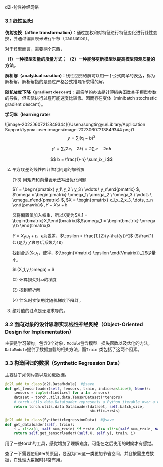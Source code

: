 d2l-线性神经网络

### 3.1 线性回归

**仿射变换（affine transformation）**：通过加权和对特征进行特征变化进行线性变换，并通过偏置项来进行平移（translation）。

对于模型而言，需要两个东西，

**（1）一种模型质量的度量方式； （2）一种能够更新模型以提高模型预测质量的方法。**

**解析解（analytical solution)**：线性回归的解可以用一个公式简单的表达，称为解析解。解析解指的是通过严格公式推导所求得的解。

**随机梯度下降（gradient descent)**：最简单的办法是计算损失函数关于模型参数的导数，但实际执行过程可能速度比较慢。因而存在变体（minibatch stochastic gradient descent）。

**学习率（learning rate）** 

![image-20230607213849344](/Users/songtingyu/Library/Application Support/typora-user-images/image-20230607213849344.png)1.
$$
y = \sum_i(x_i- b)^2
$$

$$
y' = \sum_i(2x_i - 2b) = 2\sum_ix_i - 2nb 
$$

$$
b = \frac{1}{n} \sum_ix_i
$$

2. 平方误差的线性回归优化问题的解析解

   (1-3) 用矩阵和向量表示法写出优化问题

   $Y =
   \begin{pmatrix} y_1\\ y_2 \\ y_3 \\ \vdots \\ y_n\end{pmatrix}
   $, $\omega = 
   \begin{pmatrix} \omega_1\\ \omega_2 \\ \omega_3 \\ \vdots \\ \omega_n\end{pmatrix}
   $, $X = \begin{pmatrix} x_1,x_2,x_3, \dots, x_n \end{pmatrix}$  ,$Y = X \omega + b$

   又将偏置值加入权重，所以X变为$X_1 = \begin{bmatrix}X,1\end{bmatrix}$,$\omega_1 = \begin{bmatrix} \omega \\ b \end{bmatrix}$

   $Y =  X_1\omega_1  + \epsilon$，$\epsilon$为残差，$\epsilon = \frac{1}{2}(y-\hat{y})^2$ ($\frac{1}{2}是为了求导后系数为1$)

   找到合适的$\omega_1$，使得，${\begin{Vmatrix} \epsilon \end{Vmatrix}}_2$尽量小。

   $L(X_1,y,\omega) = $

   (2) 计算损失对$\omega$的梯度

   (3) 找到解析解

   (4) 什么时候使用比随机梯度下降好，

3. 绝对值的驻点是无法求导的。



### 3.2 面向对象的设计思想实现线性神经网络（Object-Oriented Design for Implementation）

主要是学习架构。包含3个对象，`Module`包含模型、损失函数以及优化的方法，`DataModule`提供了数据加载的相关方法，而`Trainr`类包括了这两个因素。

### 3.3 构造回归的数据（Synthetic Regression Data）

主要讲了如何构造以及加载数据，

```python
@d2l.add_to_class(d2l.DataModule)  #@save
def get_tensorloader(self, tensors, train, indices=slice(0, None)):
    tensors = tuple(a[indices] for a in tensors)
    dataset = torch.utils.data.TensorDataset(*tensors)
    # torch.utils.data.DataLoader represents a Python iterable over a dataset
    return torch.utils.data.DataLoader(dataset, self.batch_size,
                                       shuffle=train)

@d2l.add_to_class(SyntheticRegressionData)  #@save
def get_dataloader(self, train):
    i = slice(0, self.num_train) if train else slice(self.num_train, None)
    return self.get_tensorloader((self.X, self.y), train, i)
```

用了一些torch的工具，感觉增加了理解难度。可能在之后使用的时候才有感觉。

查了一下需要使用iter的原因，是因为iter这一类更加节省空间，并且按需生成数据，在处理大数据时非常有用。


